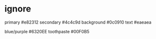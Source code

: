 # ignore

primary #e82312
secondary #4c4c9d
background #0c0910
text #eaeaea


blue/purple #6320EE
toothpaste #00F0B5